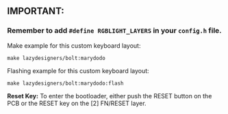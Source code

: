 ## IMPORTANT:

### Remember to add `#define RGBLIGHT_LAYERS` in your `config.h` file.

Make example for this custom keyboard layout:

    make lazydesigners/bolt:marydodo 

Flashing example for this custom keyboard layout:

    make lazydesigners/bolt:marydodo:flash

**Reset Key:** To enter the bootloader, either push the RESET button on the PCB or the RESET key on the [2] FN/RESET layer.
